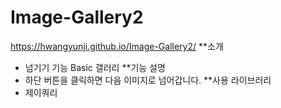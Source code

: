 # Image-Gallery2
https://hwangyunji.github.io/Image-Gallery2/
**소개
- 넘기기 기능 Basic 갤러리
**기능 설명
- 하단 버튼을 클릭하면 다음 이미지로 넘어갑니다.
**사용 라이브러리
- 제이쿼리
